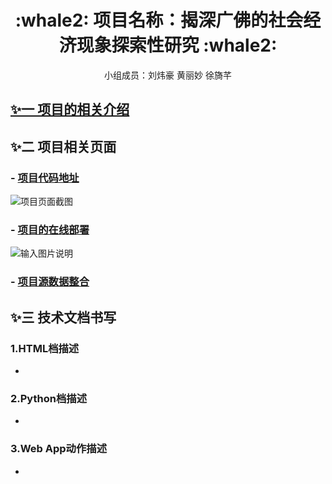 
<div align="center">

<h1>:whale2: 项目名称：揭深广佛的社会经济现象探索性研究
 :whale2:</h1>

<p> 小组成员：刘炜豪 黄丽妙 徐旖芊</p>

</div>


## [✨一 项目的相关介绍](https://github.com/lynn998/End-of-term-visual-collaboration2019-12-15)

## ✨二 项目相关页面
### - [项目代码地址](https://github.com/HuangLiMiao/python-end/tree/master/Election)
![项目页面截图](https://images.gitee.com/uploads/images/2020/0105/203432_fc1bc315_2229822.png)

### - [项目的在线部署](https://github.com/HuangLiMiao)
![输入图片说明](https://images.gitee.com/uploads/images/2020/0105/204033_6b066039_2229822.gif "2.gif")

### - [项目源数据整合](https://github.com/HuangLiMiao/python-end/tree/master/data)


## ✨三 技术文档书写

### 1.HTML档描述
- 
### 2.Python档描述
- 
### 3.Web App动作描述
- 


